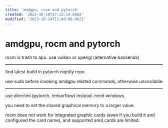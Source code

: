 ```yaml
---
title: 'amdgpu, rocm and pytorch'
created: '2023-10-10T17:13:14.000Z'
modified: '2023-10-14T11:48:08.462Z'
---
```


# amdgpu, rocm and pytorch

rocm is trash to apu. use vulkan or opengl (alternative backends)

---

find latest build in pytorch nightly repo

use sudo before invoking amdgpu related commands, otherwise unavailable

---

use directml (pytorch, tensorflow) instead. need windows.

you need to set the shared graphical memory to a larger value.

rocm does not work for integrated graphic cards (even if you build it and configured the card name), and supported amd cards are limited.



